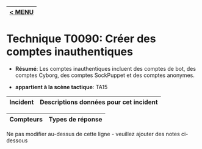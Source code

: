 |[< MENU](../../README.md)|
|---|
# Technique T0090: Créer des comptes inauthentiques

* **Résumé**: Les comptes inauthentiques incluent des comptes de bot, des comptes Cyborg, des comptes SockPuppet et des comptes anonymes.

* **appartient à la scène tactique**: TA15


|Incident |Descriptions données pour cet incident |
|-------- |-------------------- |



|Compteurs |Types de réponse |
|-------- |-------------- |


Ne pas modifier au-dessus de cette ligne - veuillez ajouter des notes ci-dessous